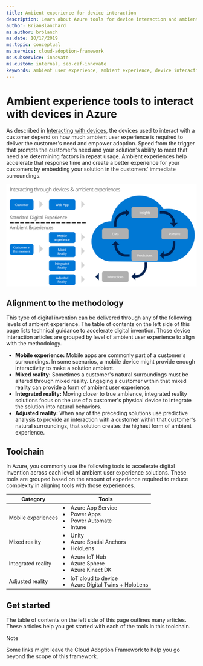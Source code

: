 ```yaml
---
title: Ambient experience for device interaction
description: Learn about Azure tools for device interaction and ambient experiences that augment customers' natural surroundings and behaviors.
author: BrianBlanchard
ms.author: brblanch
ms.date: 10/17/2019
ms.topic: conceptual
ms.service: cloud-adoption-framework
ms.subservice: innovate
ms.custom: internal, seo-caf-innovate
keywords: ambient user experience, ambient experience, device interaction
---
```


# Ambient experience tools to interact with devices in Azure

As described in [Interacting with devices](../considerations/devices.md), the devices used to interact with a customer depend on how much ambient user experience is required to deliver the customer's need and empower adoption. Speed from the trigger that prompts the customer's need and your solution's ability to meet that need are determining factors in repeat usage. Ambient experiences help accelerate that response time and create a better experience for your customers by embedding your solution in the customers' immediate surroundings.

![Diagram that shows the Cloud Adoption Framework approach to interact with devices.](../../_images/innovate/ambient-experiences.png)

## Alignment to the methodology

This type of digital invention can be delivered through any of the following levels of ambient experience. The table of contents on the left side of this page lists technical guidance to accelerate digital invention. Those device interaction articles are grouped by level of ambient user experience to align with the methodology.

- **Mobile experience:** Mobile apps are commonly part of a customer's surroundings. In some scenarios, a mobile device might provide enough interactivity to make a solution ambient.
- **Mixed reality:** Sometimes a customer's natural surroundings must be altered through mixed reality. Engaging a customer within that mixed reality can provide a form of ambient user experience.
- **Integrated reality:** Moving closer to true ambience, integrated reality solutions focus on the use of a customer's physical device to integrate the solution into natural behaviors.
- **Adjusted reality:** When any of the preceding solutions use predictive analysis to provide an interaction with a customer within that customer's natural surroundings, that solution creates the highest form of ambient experience.

## Toolchain

In Azure, you commonly use the following tools to accelerate digital invention across each level of ambient user experience solutions. These tools are grouped based on the amount of experience required to reduce complexity in aligning tools with those experiences.

| Category | Tools |
|---|---|
| Mobile experiences | <li> Azure App Service <li> Power Apps <li> Power Automate <li> Intune |
| Mixed reality | <li> Unity <li> Azure Spatial Anchors <li> HoloLens |
| Integrated reality | <li> Azure IoT Hub <li> Azure Sphere <li> Azure Kinect DK |
| Adjusted reality | <li> IoT cloud to device <li> Azure Digital Twins + HoloLens |

## Get started

The table of contents on the left side of this page outlines many articles. These articles help you get started with each of the tools in this toolchain.

> [!NOTE]
> Some links might leave the Cloud Adoption Framework to help you go beyond the scope of this framework.
